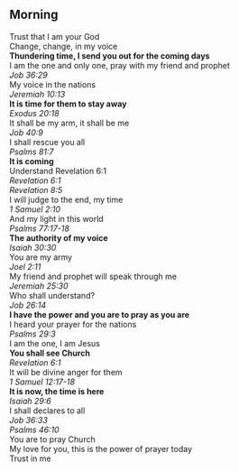 ## Morning

Trust that I am your God  
Change, change, in my voice  
**Thundering time, I send you out for the coming days**  
I am the one and only one, pray with my friend and prophet  
_Job 36:29_  
My voice in the nations  
_Jeremiah 10:13_  
**It is time for them to stay away**  
_Exodus 20:18_  
It shall be my arm, it shall be me  
_Job 40:9_  
I shall rescue you all  
_Psalms 81:7_  
**It is coming**  
Understand Revelation 6:1  
_Revelation 6:1_  
_Revelation 8:5_  
I will judge to the end, my time  
_1 Samuel 2:10_  
And my light in this world  
_Psalms 77:17-18_  
**The authority of my voice**  
_Isaiah 30:30_  
You are my army  
_Joel 2:11_  
My friend and prophet will speak through me  
_Jeremiah 25:30_  
Who shall understand?  
_Job 26:14_  
**I have the power and you are to pray as you are**  
I heard your prayer for the nations  
_Psalms 29:3_  
I am the one, I am Jesus  
**You shall see Church**  
_Revelation 6:1_  
It will be divine anger for them  
_1 Samuel 12:17-18_  
**It is now, the time is here**  
_Isaiah 29:6_  
I shall declares to all  
_Job 36:33_  
_Psalms 46:10_  
You are to pray Church  
My love for you, this is the power of prayer today  
Trust in me  
